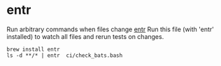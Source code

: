# entr

Run arbitrary commands when files change [entr](https://github.com/eradman/entr/)
Run this file (with 'entr' installed) to watch all files and rerun tests on changes.

```SHELL
brew install entr
ls -d **/* | entr  ci/check_bats.bash
```

